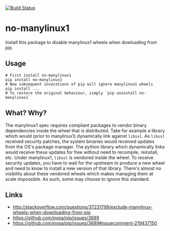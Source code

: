 [![Build Status](https://travis-ci.org/asottile/no-manylinux1.svg?branch=master)](https://travis-ci.org/asottile/no-manylinux1)

no-manylinux1
=============

Install this package to disable manylinux1 wheels when dowloading from pip.

## Usage

```
# First install no-manylinux1
pip install no-manylinux1
# Now subsequent invocations of pip will ignore manylinux1 wheels
pip install ...
# To restore the original behaviour, simply `pip uninstall no-manylinux1`
```

## What? Why?

The manylinux1 spec requires compliant packages to vendor binary dependencies
inside the wheel that is distributed.  Take for example a library which would
(prior to manylinux1) dynamically link against `libssl`.  As `libssl` received
security patches, the system binaries would received updates from the OS's
package manager.  The python library which dynamically links would receive
these updates for free without need to recompile, reinstall, etc.  Under
manylinux1, `libssl` is vendored inside the wheel.  To receive security
updates, you have to wait for the upstream to produce a new wheel and need to
know to install a new version of that library.  There's almost no visibility
about these vendored wheels which makes managing them at scale impossible.  As
such, some may choose to ignore this standard.

## Links

- http://stackoverflow.com/questions/37231799/exclude-manylinux-wheels-when-downloading-from-pip
- https://github.com/pypa/pip/issues/3689
- https://github.com/pypa/pip/issues/3689#issuecomment-219437150
